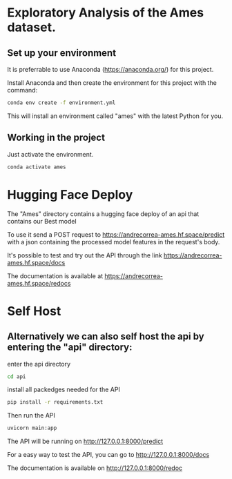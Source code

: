 # Exploratory Analysis of the Ames dataset.

## Set up your environment

It is preferrable to use Anaconda (https://anaconda.org/) for this project.

Install Anaconda and then create the environment for this project with the command:

``` bash
conda env create -f environment.yml
```

This will install an environment called "ames" with the latest Python for you. 

## Working in the project

Just activate the environment.

``` bash
conda activate ames
```

# Hugging Face Deploy

 The "Ames" directory contains a hugging face deploy of an api that contains our Best model
 
 To use it send a POST request to https://andrecorrea-ames.hf.space/predict with a json containing the processed model features in the request's body.

 It's possible to test and try out the API through the link https://andrecorrea-ames.hf.space/docs

 The documentation is available at https://andrecorrea-ames.hf.space/redocs

# Self Host
## Alternatively we can also self host the api by entering the "api" directory:

enter the api directory

``` bash
cd api
```

install all packedges needed for the API

``` bash
pip install -r requirements.txt
```

Then run the API

``` bash
uvicorn main:app
```

The API will be running on
http://127.0.0.1:8000/predict

For a easy way to test the API, you can go to
http://127.0.0.1:8000/docs

The documentation is available on
http://127.0.0.1:8000/redoc



